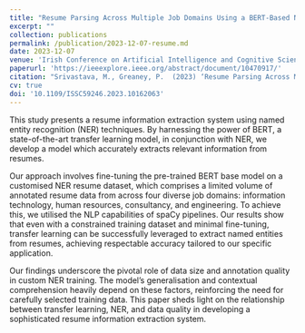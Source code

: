 ```yaml
---
title: "Resume Parsing Across Multiple Job Domains Using a BERT-Based NER Model"
excerpt: ""
collection: publications
permalink: /publication/2023-12-07-resume.md
date: 2023-12-07
venue: 'Irish Conference on Artificial Intelligence and Cognitive Science (AICS)'
paperurl: 'https://ieeexplore.ieee.org/abstract/document/10470917/'
citation: "Srivastava, M., Greaney, P.  (2023) ‘Resume Parsing Across Multiple Job Domains Using a BERT-Based NER Model’, Proceedings of the 31st Irish Conference on Artificial Intelligence and Cognitive Science, Letterkenny, Ireland, 7-8 December, Washington D.C.: IEEE Computer Society Press."
cv: true
doi: '10.1109/ISSC59246.2023.10162063'
---
```


This study presents a resume information extraction system using named entity recognition (NER) techniques.
By harnessing the power of BERT, a state-of-the-art transfer learning model, in conjunction with NER, we develop a model
which accurately extracts relevant information from resumes.

Our approach involves fine-tuning the pre-trained BERT base model on a customised NER resume dataset, which comprises
a limited volume of annotated resume data from across four diverse job domains: information technology, human resources,
consultancy, and engineering. To achieve this, we utilised the NLP capabilities of spaCy pipelines. Our results show that even with
a constrained training dataset and minimal fine-tuning, transfer learning can be successfully leveraged to extract named entities
from resumes, achieving respectable accuracy tailored to our specific application.

Our findings underscore the pivotal role of data size and annotation quality in custom NER training. The model’s generalisation
and contextual comprehension heavily depend on these factors, reinforcing the need for carefully selected training data. This
paper sheds light on the relationship between transfer learning, NER, and data quality in developing a sophisticated resume
information extraction system.
